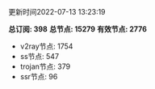 更新时间2022-07-13 13:23:19

**总订阅: 398**
**总节点: 15279**
**有效节点: 2776**
- v2ray节点: 1754
- ss节点: 547
- trojan节点: 379
- ssr节点: 96
